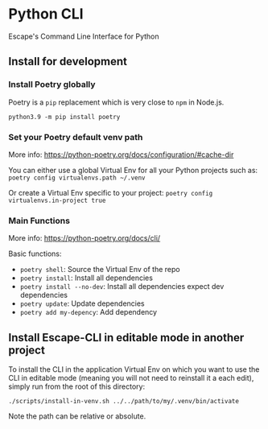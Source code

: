 # Python CLI

Escape's Command Line Interface for Python

## Install for development

### Install Poetry globally

Poetry is a `pip` replacement which is very close to `npm` in Node.js.

`python3.9 -m pip install poetry`

### Set your Poetry default venv path

More info: https://python-poetry.org/docs/configuration/#cache-dir

You can either use a global Virtual Env for all your Python projects such as:
`poetry config virtualenvs.path ~/.venv`

Or create a Virtual Env specific to your project:
`poetry config virtualenvs.in-project true`

### Main Functions

More info: https://python-poetry.org/docs/cli/

Basic functions:

- `poetry shell`: Source the Virtual Env of the repo
- `poetry install`: Install all dependencies
- `poetry install --no-dev`: Install all dependencies expect dev dependencies
- `poetry update`: Update dependencies
- `poetry add my-depency`: Add dependency

## Install Escape-CLI in editable mode in another project

To install the CLI in the application Virtual Env on which you want to use the CLI in editable mode (meaning you will not need to reinstall it a each edit), simply run from the root of this directory:

`./scripts/install-in-venv.sh ../../path/to/my/.venv/bin/activate`

Note the path can be relative or absolute.
